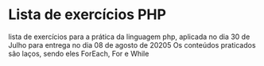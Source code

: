# Lista de exercícios PHP
lista de exercícios para a prática da linguagem php, aplicada no dia 30 de Julho para entrega no dia 08 de agosto de 20205
Os conteúdos praticados são laços, sendo eles ForEach, For e While
